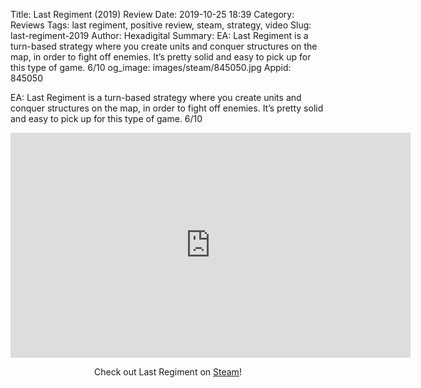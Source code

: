 Title: Last Regiment (2019) Review
Date: 2019-10-25 18:39
Category: Reviews
Tags: last regiment, positive review, steam, strategy, video
Slug: last-regiment-2019
Author: Hexadigital
Summary: EA: Last Regiment is a turn-based strategy where you create units and conquer structures on the map, in order to fight off enemies. It’s pretty solid and easy to pick up for this type of game. 6/10
og_image: images/steam/845050.jpg
Appid: 845050

EA: Last Regiment is a turn-based strategy where you create units and conquer structures on the map, in order to fight off enemies. It’s pretty solid and easy to pick up for this type of game. 6/10

<center><iframe src="https://www.youtube.com/embed/0NV0ZKIgM9k?feature=oembed" allow="accelerometer; autoplay; encrypted-media; gyroscope; picture-in-picture" width="640" height="360" frameborder="0"></iframe>

Check out Last Regiment on [Steam](https://store.steampowered.com/app/845050/?curator_clanid=34633900)!</center>